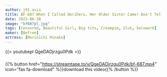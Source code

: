 ```yaml
---
author: j91.asia
title: BF-687 When I Called Deriheru, Her Older Sister Came! Don't Tell My Little Sister, Instead...Let Me Cum Inside You Hinako Mori
date: 2023-06-30
image: "bf687pl.jpg"
tags: [Censored, Beautiful Girl, Big tits, Creampie, Slut, Solowork]
maker: [Befree]
actress: [Morinichi Hinako]
---
```



{{< youtubepl QgeDADjrzgu0Pdk >}}
###

{{% button href="https://streamtape.to/v/QgeDADjrzgu0Pdk/bf-687.mp4" icon="fas fa-download" %}}download this video{{% /button %}}

